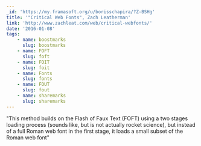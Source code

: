 ```yaml
---
_id: 'https://my.framasoft.org/u/borisschapira/?Z-BSHg'
title: '"Critical Web Fonts", Zach Leatherman'
link: 'http://www.zachleat.com/web/critical-webfonts/'
date: '2016-01-08'
tags:
    - name: boostmarks
      slug: boostmarks
    - name: FOFT
      slug: foft
    - name: FOIT
      slug: foit
    - name: Fonts
      slug: fonts
    - name: FOUT
      slug: fout
    - name: sharemarks
      slug: sharemarks
---
```


<div class="markdown"><p>&quot;This method builds on the Flash of Faux Text (FOFT) using a two stages loading process (sounds like, but is not actually rocket science), but instead of a full Roman web font in the first stage, it loads a small subset of the Roman web font&quot;
</p></div>
